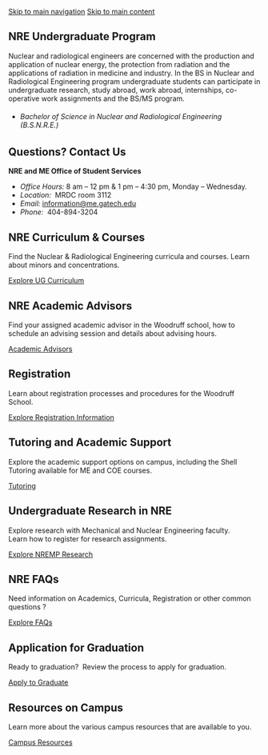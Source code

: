 [Skip to main navigation](https://me.gatech.edu/nre-undergraduate-program#main-navigation) [Skip to main content](https://me.gatech.edu/nre-undergraduate-program#main-content)

## NRE Undergraduate Program

Nuclear and radiological engineers are concerned with the production and application of nuclear energy, the protection from radiation and the applications of radiation in medicine and industry. In the BS in Nuclear and Radiological Engineering program undergraduate students can participate in undergraduate research, study abroad, work abroad, internships, co-operative work assignments and the BS/MS program.

- ###### Bachelor of Science in Nuclear and Radiological Engineering (B.S.N.R.E.)


## Questions? Contact Us

**NRE and ME Office of Student Services**

- _Office Hours:_ 8 am – 12 pm & 1 pm – 4:30 pm, Monday – Wednesday.
- _Location:_  MRDC room 3112
- _Email:_ [information@me.gatech.edu](mailto:information@me.gatech.edu)
- _Phone:_  404-894-3204

## NRE Curriculum & Courses

Find the Nuclear & Radiological Engineering curricula and courses. Learn about minors and concentrations.

[Explore UG Curriculum](https://me.gatech.edu/undergraduate-courses)

## NRE Academic Advisors

Find your assigned academic advisor in the Woodruff school, how to schedule an advising session and details about advising hours.

[Academic Advisors](https://me.gatech.edu/academic-advisors-0)

## Registration

Learn about registration processes and procedures for the Woodruff School.

[Explore Registration Information](https://me.gatech.edu/registration-4)

## Tutoring and Academic Support

Explore the academic support options on campus, including the Shell Tutoring available for ME and COE courses.

[Tutoring](https://me.gatech.edu/tutoring-0)

## Undergraduate Research in NRE

Explore research with Mechanical and Nuclear Engineering faculty.  Learn how to register for research assignments.

[Explore NREMP Research](https://me.gatech.edu/undergraduate-research-0)

## NRE FAQs

Need information on Academics, Curricula, Registration or other common questions ?

[Explore FAQs](https://me.gatech.edu/faqs-2)

## Application for Graduation

Ready to graduation?  Review the process to apply for graduation.

[Apply to Graduate](https://me.gatech.edu/apply-graduate-2)

## Resources on Campus

Learn more about the various campus resources that are available to you.

[Campus Resources](https://me.gatech.edu/outside-classroom-0)